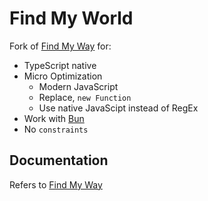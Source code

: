 # Find My World
Fork of [Find My Way](https://github.com/delvedor/find-my-way) for:
- TypeScript native
- Micro Optimization
    - Modern JavaScript
    - Replace, `new Function`
    - Use native JavaScipt instead of RegEx
- Work with [Bun](https://bun.sh)
- No `constraints`

## Documentation
Refers to [Find My Way](https://github.com/delvedor/find-my-way)
